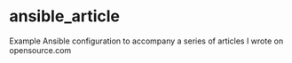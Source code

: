 # ansible_article
Example Ansible configuration to accompany a series of articles I wrote on opensource.com
